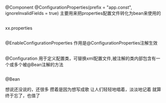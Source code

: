 ##
@Component
@ConfigurationProperties(prefix = "app.const", ignoreInvalidFields = true)
主要用来把properties配置文件转化为bean来使用的
##
xx.properties

##
@EnableConfigurationProperties
作用是@ConfigurationProperties注解生效

##
@Configuration
用于定义配置类，可替换xml配置文件,被注解的类内部包含有一个或多个被@Bean注解的方法
##
@Bean


想说还没说的，还很多
攒着是因为想写成歌
让人们轻轻地唱着，淡淡地记着
就算终于忘了，也值了
